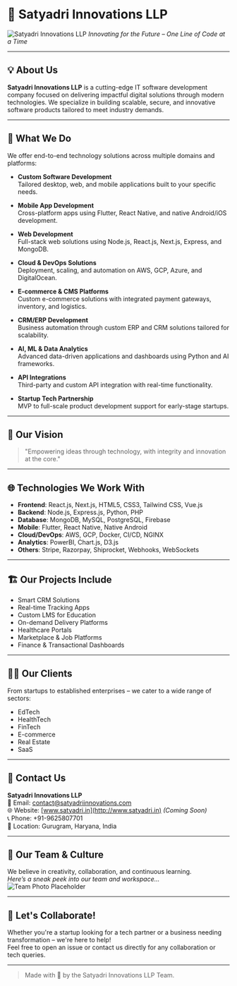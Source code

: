 # 🚀 Satyadri Innovations LLP

![Satyadri Innovations LLP]([https://via.placeholder.com/800x200.png?text=Satyadri+Innovations+LLP+Logo](https://thumbs.dreamstime.com/b/hand-holding-light-bulb-business-digital-marketing-innovation-technology-icons-network-hand-holding-light-bulb-business-138534565.jpg))  
*Innovating for the Future – One Line of Code at a Time*

---

## 💡 About Us

**Satyadri Innovations LLP** is a cutting-edge IT software development company focused on delivering impactful digital solutions through modern technologies. We specialize in building scalable, secure, and innovative software products tailored to meet industry demands.

---

## 🔧 What We Do

We offer end-to-end technology solutions across multiple domains and platforms:

- **Custom Software Development**  
  Tailored desktop, web, and mobile applications built to your specific needs.

- **Mobile App Development**  
  Cross-platform apps using Flutter, React Native, and native Android/iOS development.

- **Web Development**  
  Full-stack web solutions using Node.js, React.js, Next.js, Express, and MongoDB.

- **Cloud & DevOps Solutions**  
  Deployment, scaling, and automation on AWS, GCP, Azure, and DigitalOcean.

- **E-commerce & CMS Platforms**  
  Custom e-commerce solutions with integrated payment gateways, inventory, and logistics.

- **CRM/ERP Development**  
  Business automation through custom ERP and CRM solutions tailored for scalability.

- **AI, ML & Data Analytics**  
  Advanced data-driven applications and dashboards using Python and AI frameworks.

- **API Integrations**  
  Third-party and custom API integration with real-time functionality.

- **Startup Tech Partnership**  
  MVP to full-scale product development support for early-stage startups.

---

## 🧠 Our Vision

> "Empowering ideas through technology, with integrity and innovation at the core."

---

## 🌐 Technologies We Work With

- **Frontend**: React.js, Next.js, HTML5, CSS3, Tailwind CSS, Vue.js  
- **Backend**: Node.js, Express.js, Python, PHP  
- **Database**: MongoDB, MySQL, PostgreSQL, Firebase  
- **Mobile**: Flutter, React Native, Native Android  
- **Cloud/DevOps**: AWS, GCP, Docker, CI/CD, NGINX  
- **Analytics**: PowerBI, Chart.js, D3.js  
- **Others**: Stripe, Razorpay, Shiprocket, Webhooks, WebSockets

---

## 🏗️ Our Projects Include

- Smart CRM Solutions  
- Real-time Tracking Apps  
- Custom LMS for Education  
- On-demand Delivery Platforms  
- Healthcare Portals  
- Marketplace & Job Platforms  
- Finance & Transactional Dashboards

---

## 🧑‍💼 Our Clients

From startups to established enterprises – we cater to a wide range of sectors:

- EdTech  
- HealthTech  
- FinTech  
- E-commerce  
- Real Estate  
- SaaS

---

## 📍 Contact Us

**Satyadri Innovations LLP**  
📧 Email: [contact@satyadriinnovations.com](mailto:contact@satyadriinnovations.com)  
🌐 Website: [www.satyadri.in](http://www.satyadri.in) *(Coming Soon)*  
📞 Phone: +91-9625807701  
📍 Location: Gurugram, Haryana, India

---

## 📸 Our Team & Culture

We believe in creativity, collaboration, and continuous learning.  
*Here’s a sneak peek into our team and workspace...*  
![Team Photo Placeholder](https://pplware.sapo.pt/wp-content/uploads/2018/12/pplware_mark_zuk03.jpeg?text=Team+Satyadri+Innovations)

---

## 🤝 Let's Collaborate!

Whether you're a startup looking for a tech partner or a business needing transformation – we're here to help!  
Feel free to open an issue or contact us directly for any collaboration or tech queries.

---

> Made with 💙 by the Satyadri Innovations LLP Team.
